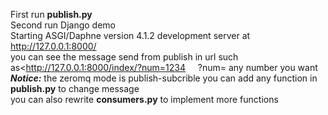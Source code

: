 First run **publish.py**<br>
Second run Django  demo <br>
Starting ASGI/Daphne version 4.1.2 development server at <http://127.0.0.1:8000/><br>
you can see the message send from publish in url such as<http://127.0.0.1:8000/index/?num=1234  &nbsp;&nbsp;&nbsp;&nbsp;?num= any number you want <br>
***Notice:*** the zeromq mode is publish-subcrible you can add any function in **publish.py** to change message <br>
you can also rewrite **consumers.py** to implement more functions
